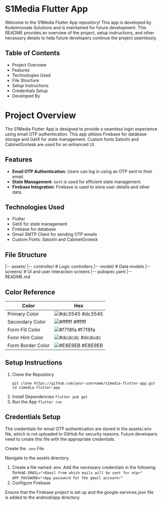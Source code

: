# S1Media Flutter App
 Welcome to the S1Media Flutter App repository! This app is developed by Kodeinnovate Solutions and is maintained for future development. This README provides an overview of the project, setup instructions, and other necessary details to help future developers continue the project seamlessly.

## Table of Contents
- Project Overview
- Features
- Technologies Used
- File Structure
- Setup Instructions
- Credentials Setup
- Developed By

# Project Overview
The S1Media Flutter App is designed to provide a seamless login experience using email OTP authentication. This app utilizes Firebase for database storage and GetX for state management. Custom fonts Satoshi and CabinetGrotesk are used for an enhanced UI.

## Features
- **Email OTP Authentication**: Users can log in using an OTP sent to their email.
- **State Management**: `GetX` is used for efficient state management.
- **Firebase Integration**: Firebase is used to store user details and other data.

## Technologies Used
- Flutter
- GetX for state management
- Firebase for database
- Gmail SMTP Client for sending OTP emails
- Custom Fonts: Satoshi and CabinetGrotesk

## File Structure
|-- assets/
|-- controller/       # Logic controllers
|-- model/            # Data models
|-- screens/          # UI and user interaction screens
|-- pubspec.yaml
|-- README.md

## Color Reference

| Color             | Hex                                                                |
| ----------------- | ------------------------------------------------------------------ |
| Primary Color | ![#dc3545](https://via.placeholder.com/10/dc3545?text=+) #dc3545 |
| Secondary Color | ![#ffffff](https://via.placeholder.com/10/ffffff?text=+) #ffffff |
| Form Fill Color | ![#f7f8fa](https://via.placeholder.com/10/f7f8fa?text=+) #f7f8fa |
| Fomr Hint Color | ![#dcdcdc](https://via.placeholder.com/10/dcdcdc?text=+) #dcdcdc |
| Form Border Color | ![#E8E9EB](https://via.placeholder.com/10/E8E9EB?text=+) #E8E9EB |

## Setup Instructions
1. Clone the Repository
    ```
    git clone https://github.com/your-username/s1media-flutter-app.git
    cd s1media-flutter-app
    ```
2. Install Dependencies
```flutter pub get```
3. Run the App
```flutter run```

## Credentials Setup
The credentials for email OTP authentication are stored in the assets/.env file, which is not uploaded to GitHub for security reasons. Future developers need to create this file with the appropriate credentials.

Create the `.env` File

Navigate to the assets directory.
1. Create a file named .env.
Add the necessary credentials in the following format:
   `EMAIL="<Email from which mails will be sent for otp>"`
   `APP_PASSWORD="<App password for the gmail account>"`
2. Configure Firebase

Ensure that the Firebase project is set up and the google-services.json file is added to the android/app directory.